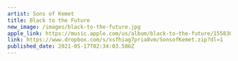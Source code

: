 ```yaml
---
artist: Sons of Kemet
title: Black to the Future
new_image: /images/black-to-the-future.jpg
apple_link: https://music.apple.com/us/album/black-to-the-future/1558301183
link: https://www.dropbox.com/s/xsfhiag7pria8vm/SonsofKemet.zip?dl=1
published_date: 2021-05-17T02:34:03.586Z
---
```

